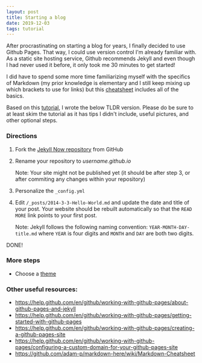 ```yaml
---
layout: post
title: Starting a blog
date: 2019-12-03
tags: tutorial
---
```


After procrastinating on starting a blog for years, I finally decided to use Github Pages. That way, I could use version control I'm already familiar with. As a static site hosting service, Github recommends Jekyll and even though I had never used it before, it only took me 30 minutes to get started!

I did have to spend some more time familiarizing myself with the specifics of Markdown (my prior knowledge is elementary and I still keep mixing up which brackets to use for links) but this [cheatsheet](https://github.com/adam-p/markdown-here/wiki/Markdown-Cheatsheet) includes all of the basics.

Based on this [tutorial](https://www.smashingmagazine.com/2014/08/build-blog-jekyll-github-pages/), I wrote the below TLDR version. Please do be sure to at least skim the tutorial as it has tips I didn't include, useful pictures, and other optional steps. 

### Directions

1. Fork the [Jekyll Now repository](https://github.com/barryclark/jekyll-now) from GitHub

2. Rename your repository to *username.github.io*

   Note: Your site might not be published yet (it should be after step 3, or after commiting any changes within your repository)
   
3. Personalize the `_config.yml`

4. Edit `/_posts/2014-3-3-Hello-World.md` and update the date and title of your post. Your website should be rebuilt automatically so that the `READ MORE` link points to your first post.
   
   Note: Jekyll follows the following naming convention: `YEAR-MONTH-DAY-title.md` where `YEAR` is four digits and `MONTH` and `DAY` are both two digits.

DONE!

### More steps

* Choose a [theme](https://help.github.com/en/github/working-with-github-pages/adding-a-theme-to-your-github-pages-site-with-the-theme-chooser)


### Other useful resources:

* <https://help.github.com/en/github/working-with-github-pages/about-github-pages-and-jekyll>
* <https://help.github.com/en/github/working-with-github-pages/getting-started-with-github-pages>
* <https://help.github.com/en/github/working-with-github-pages/creating-a-github-pages-site>
* <https://help.github.com/en/github/working-with-github-pages/configuring-a-custom-domain-for-your-github-pages-site>
* <https://github.com/adam-p/markdown-here/wiki/Markdown-Cheatsheet>
